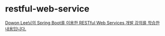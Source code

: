 # restful-web-service
[Dowon Lee님의 Spring Boot를 이용한 RESTful Web Services 개발 강의를 학습한 내용입니다.](https://www.inflearn.com/course/spring-boot-restful-web-services/dashboard)
